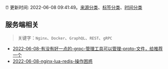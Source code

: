 :alarm_clock: 更新时间: 2022-06-08 09:41:49。[来源分类](../README.md)、[标签分类](../TAGS.md)、[时间分类](../TIMELINE.md)

## 服务端相关


> 关键字：`Nginx`、`Docker`、`GraphQL`、`REST`、`gRPC`



- [2022-06-08-有没有好一点的-grpc-管理工具可以管理-proto-文件，给推荐一个](https://www.v2ex.com/t/858214) 
- [2022-06-08-nginx-lua-redis-操作困惑](https://www.v2ex.com/t/858192) 